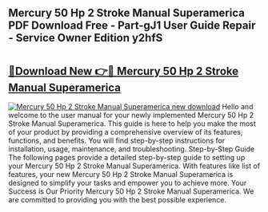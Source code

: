 ## Mercury 50 Hp 2 Stroke Manual Superamerica PDF Download Free - Part-gJ1 User Guide Repair - Service Owner Edition y2hfS

# <h2><a href="http://bc83221.oget.top/?id=Mercury+50+Hp+2+Stroke+Manual+Superamerica">🔗Download New 👉🔴 Mercury 50 Hp 2 Stroke Manual Superamerica</a></h2>

[![Mercury 50 Hp 2 Stroke Manual Superamerica new download](https://i.imgur.com/5g1atiW.png)](http://bc83221.oget.top/?id=Mercury+50+Hp+2+Stroke+Manual+Superamerica)
Hello and welcome to the user manual for your newly implemented Mercury 50 Hp 2 Stroke Manual Superamerica. This guide is here to help you make the most of your product by providing a comprehensive overview of its features, functions, and benefits. You will find step-by-step instructions for installation, usage, maintenance, and troubleshooting. Step-by-Step Guide The following pages provide a detailed step-by-step guide to setting up your Mercury 50 Hp 2 Stroke Manual Superamerica. With features like list of features, your new Mercury 50 Hp 2 Stroke Manual Superamerica is designed to simplify your tasks and empower you to achieve more. Your Success is Our Priority Mercury 50 Hp 2 Stroke Manual Superamerica. We are committed to providing you with the best possible experience.
